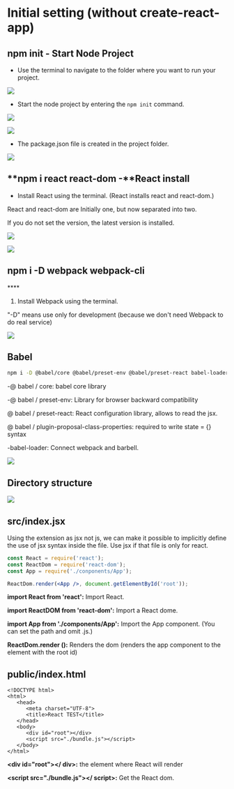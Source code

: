 # Initial setting \(without create-react-app\)

## npm init - Start Node Project

* Use the terminal to navigate to the folder where you want to run your project.

![](https://i.postimg.cc/3R9XRcKv/initial-Setting1.png)



* Start the node project by entering the `npm init` command.

![](https://i.postimg.cc/K8yR65bS/initial-Setting2.png)

![](https://i.postimg.cc/vZdzHj90/initial-Setting3.png)



* The package.json file is created in the project folder.

![](https://i.postimg.cc/Jnt32WVz/initial-Setting4.png)



##  **npm i react react-dom -**React install



* Install React using the terminal. \(React installs react and react-dom.\)

React and react-dom are Initially one, but now separated into two.

If you do not set the version, the latest version is installed.

![](https://i.postimg.cc/0yTqQ9nL/initial-Setting5.png)

![](https://i.postimg.cc/FsYqJ2Ym/initial-Setting6.png)



##  **​npm i -D webpack webpack-cli**

\*\*\*\*

1. Install Webpack using the terminal.

"-D" means use only for development \(because we don't need Webpack to do real service\)

![](https://i.postimg.cc/jS0DVYNS/initial-Setting7.png)



## Babel



```bash
npm i -D @babel/core @babel/preset-env @babel/preset-react babel-loader @babel/plugin-proposal-class-properties
```



-@ babel / core: babel core library

-@ babel / preset-env: Library for browser backward compatibility

@ babel / preset-react:  React configuration library, allows to read the jsx.

@ babel / plugin-proposal-class-properties: required to write state = {} syntax

-babel-loader: Connect webpack and barbell.

![](https://i.postimg.cc/s2QkSxwV/initial-Setting8.png)



## Directory structure



![](https://i.postimg.cc/GpzCJtyV/initial-Setting9.png)



##  **src/index.jsx**

Using the extension as jsx not js, we can make it possible to implicitly define the use of jsx syntax inside the file. Use jsx if that file is only for react.

```jsx
const React = require('react');
const ReactDom = require('react-dom');
const App = require('./conponents/App');

ReactDom.render(<App />, document.getElementById('root'));
```

**import React from 'react':** Import React.

**import ReactDOM from 'react-dom':** Import a React dome.

**import App from './components/App':** Import the App component. \(You can set the path and omit .js.\)

**ReactDom.render \(\):** Renders the dom \(renders the app component to the element with the root id\)



##  **public/index.html**

```markup
<!DOCTYPE html>
<html>
   <head>
      <meta charset="UTF-8">
      <title>React TEST</title>
   </head> 
   <body>
      <div id="root"></div>
      <script src="./bundle.js"></script>
   </body> 
</html>
```

 **&lt;div id="root"&gt;&lt;/ div&gt;:** the element where React will render

 **&lt;script src="./bundle.js"&gt;&lt;/ script&gt;:** Get the React dom.

